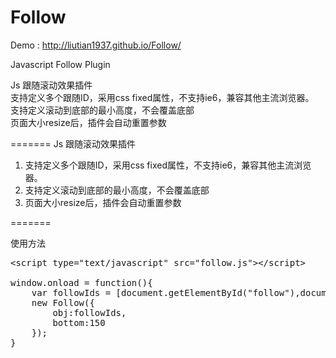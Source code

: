 Follow
======

Demo : <a href="http://liutian1937.github.io/Follow/" target="_blank">http://liutian1937.github.io/Follow/</a>

Javascript Follow Plugin

Js 跟随滚动效果插件<br/>
支持定义多个跟随ID，采用css fixed属性，不支持ie6，兼容其他主流浏览器。<br/>
支持定义滚动到底部的最小高度，不会覆盖底部<br/>
页面大小resize后，插件会自动重置参数

=======
Js 跟随滚动效果插件<br/>
<ol>
<li>支持定义多个跟随ID，采用css fixed属性，不支持ie6，兼容其他主流浏览器。</li>
<li>支持定义滚动到底部的最小高度，不会覆盖底部</li>
<li>页面大小resize后，插件会自动重置参数</li>
</ol>


=======

使用方法
<pre>
&lt;script type="text/javascript" src="follow.js"&gt;&lt;/script&gt;

window.onload = function(){
	var followIds = [document.getElementById("follow"),document.getElementById("follow2")];
	new Follow({
		obj:followIds,
		bottom:150
	});
}
</pre>


